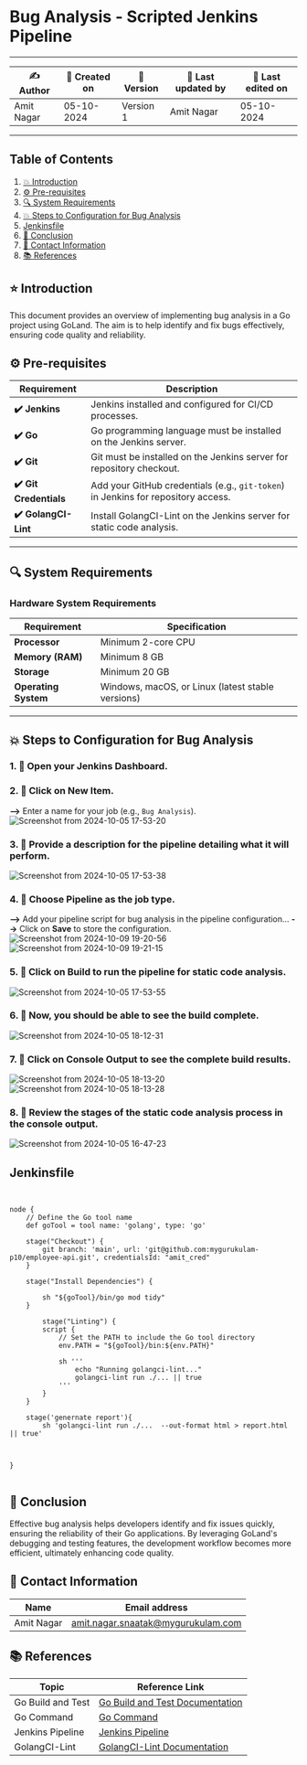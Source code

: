 
# Bug Analysis - Scripted Jenkins Pipeline

---

| ✍ Author      | 📅 Created on  | 📌 Version    | 📝 Last updated by | 📅 Last edited on |
|---------------|----------------|---------------|-------------------|-------------------|
| Amit Nagar     | 05-10-2024     | Version 1     | Amit Nagar        | 05-10-2024        |

---

## Table of Contents
1. [💥 Introduction](#-introduction)
2. [⚙️ Pre-requisites](#-pre-requisites)
3. [🔍 System Requirements](#-system-requirements)
4. [💥 Steps to Configuration for Bug Analysis](#-steps-to-configuration-for-bug-analysis)
5. [Jenkinsfile](#pipeline)
6. [📛 Conclusion](#-conclusion)
7. [📧 Contact Information](#-contact-information)
8. [📚 References](#-references)

## ⭐ Introduction
This document provides an overview of implementing bug analysis in a Go project using GoLand. The aim is to help identify and fix bugs effectively, ensuring code quality and reliability.

## ⚙️ Pre-requisites

| Requirement          | Description                                                                 |
|----------------------|-----------------------------------------------------------------------------|
| **✔️ Jenkins**          | Jenkins installed and configured for CI/CD processes.                       |
| **✔️ Go**               | Go programming language must be installed on the Jenkins server.            |
| **✔️ Git**              | Git must be installed on the Jenkins server for repository checkout.        |
| **✔️ Git Credentials**  | Add your GitHub credentials (e.g., `git-token`) in Jenkins for repository access. |
| **✔️ GolangCI-Lint**   | Install GolangCI-Lint on the Jenkins server for static code analysis.       |
---

## 🔍 System Requirements

### Hardware System Requirements

| Requirement          | Specification                                                     |
|----------------------|-------------------------------------------------------------------|
| **Processor**        | Minimum 2-core CPU                                               |
| **Memory (RAM)**     | Minimum 8 GB                                                     |
| **Storage**          | Minimum 20 GB                                                    |
| **Operating System** | Windows, macOS, or Linux (latest stable versions)               |

---

## 💥 Steps to Configuration for Bug Analysis

### 1. 🚀 Open your Jenkins Dashboard.

### 2. 🚀 Click on **New Item**. 
**-->** Enter a name for your job (e.g., `Bug Analysis`).
![Screenshot from 2024-10-05 17-53-20](https://github.com/user-attachments/assets/c5005c0d-6a5b-4420-9095-774dc3269006)

### 3. 🚀 Provide a description for the pipeline detailing what it will perform.
![Screenshot from 2024-10-05 17-53-38](https://github.com/user-attachments/assets/ed9a7530-b788-46ac-9a27-8b8962e68460)

### 4. 🚀 Choose **Pipeline** as the job type. 
**-->** Add your pipeline script for bug analysis in the pipeline configuration... 
**-->** Click on **Save** to store the configuration.
![Screenshot from 2024-10-09 19-20-56](https://github.com/user-attachments/assets/a1f2fd1e-5686-424b-b2f1-f6ba9f5965dd)
![Screenshot from 2024-10-09 19-21-15](https://github.com/user-attachments/assets/a5be010c-8306-415e-9b6a-b0ef69bf7a35)


### 5. 🚀 Click on **Build** to run the pipeline for static code analysis.
![Screenshot from 2024-10-05 17-53-55](https://github.com/user-attachments/assets/505b5117-910b-4e44-93e9-6a19aa6bf0da)

### 6. 🚀 Now, you should be able to see the build complete.
![Screenshot from 2024-10-05 18-12-31](https://github.com/user-attachments/assets/e44e97f3-3c40-4a78-a8c8-6fc2ff6f601f)


### 7. 🚀 Click on **Console Output** to see the complete build results.
![Screenshot from 2024-10-05 18-13-20](https://github.com/user-attachments/assets/88ac7059-2000-4b54-a214-0e4675d3619c)
![Screenshot from 2024-10-05 18-13-28](https://github.com/user-attachments/assets/59c7a636-42e0-495c-aa12-ad721d360fce)


### 8. 🚀 Review the stages of the static code analysis process in the console output.
![Screenshot from 2024-10-05 16-47-23](https://github.com/user-attachments/assets/dee17a65-0725-452c-bb9b-2ed12b378663)


## Jenkinsfile
```


node {
    // Define the Go tool name
    def goTool = tool name: 'golang', type: 'go'

    stage("Checkout") {
        git branch: 'main', url: 'git@github.com:mygurukulam-p10/employee-api.git', credentialsId: "amit_cred"
    }

    stage("Install Dependencies") {

        sh "${goTool}/bin/go mod tidy"
    }
 
        stage("Linting") {
        script {
            // Set the PATH to include the Go tool directory
            env.PATH = "${goTool}/bin:${env.PATH}"

            sh '''
                echo "Running golangci-lint..."
                golangci-lint run ./... || true
            '''
        }
    }

    stage('genernate report'){
        sh 'golangci-lint run ./...  --out-format html > report.html || true'

    

}


```
## 📛 Conclusion
Effective bug analysis  helps developers identify and fix issues quickly, ensuring the reliability of their Go applications. By leveraging GoLand's debugging and testing features, the development workflow becomes more efficient, ultimately enhancing code quality.

## 📧 Contact Information

| Name       | Email address                     |
|------------|-----------------------------------|
| Amit Nagar | amit.nagar.snaatak@mygurukulam.com |

## 📚 References


| Topic                   | Reference Link                                           |
|-------------------------|---------------------------------------------------------|
| Go Build and Test       | [Go Build and Test Documentation](https://golang.org/doc/code.html)  |
| Go Command              | [Go Command](https://golang.org/ref/go)                |
| Jenkins Pipeline        | [Jenkins Pipeline](https://www.jenkins.io/doc/book/pipeline/) |
| GolangCI-Lint          | [GolangCI-Lint Documentation](https://golangci-lint.run) |
